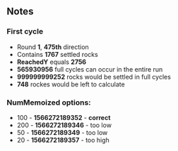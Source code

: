 ## Notes

### First cycle
- Round **1**, **475th** direction
- Contains **1767** settled rocks
- **ReachedY** equals **2756**
- **565930956** full cycles can occur in the entire run
- **999999999252** rocks would be settled in full cycles
- **748** rockes would be left to calculate

### NumMemoized options:
- 100 - **1566272189352** - **correct**
- 200 - **1566272189346** - too low
- 50 - **1566272189349** - too low
- 20 - **1566272189357** - too high
